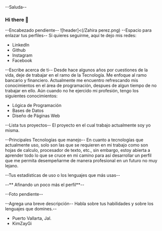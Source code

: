 --Saluda--
### Hi there 👋 

--Encabezado pendiente--
![header]<(/Zahira perez.png)
--Espacio para enlazar tus perfiles--
Si quieres seguirme, aquí te dejo mis redes:

* LinkedIn
* Github
* Instagram
* Facebook

--Escribe acerca de ti--
Desde hace algunos años por cuestiones de la vida, deje de trabajar en el ramo de la Tecnología. Me enfoque al ramo bancario y financiero. Actualmente me encuentro refrescando mis conocimientos en el área de programación, despues de algun tiempo de no trabajar en ello. Aún cuando no he ejercido mi profesión, tengo los siguientes conocimientos:

* Lógica de Programación
* Bases de Datos
* Diseño de Páginas Web

--Lista tus proyectos--
El proyecto en el cual trabajo actualmente soy yo misma.

--Principales Tecnologías que manejo--
En cuanto a tecnologías que actualmente uso, solo son las que se requieren en mi trabajo como son hojas de calculo, procesador de texto, etc., sin embargo, estoy abierta a aprender todo lo que se cruce en mi camino para así desarrollar un perfil que me permita desempeñarme de manera profesional en un futuro no muy lejano.

--Tus estadísticas de uso o los lenguajes que más usas--

--** Afinando un poco más el perfil**--

--Foto pendiente--

--Agrega una breve descripción--
Habla sobre tus habilidades y sobre los lenguajes que domines.--

* Puerto Vallarta, Jal.
* KimZayGi






